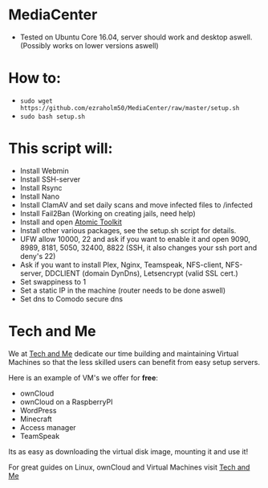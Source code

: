 # MediaCenter

* Tested on Ubuntu Core 16.04, server should work and desktop aswell. (Possibly works on lower versions aswell)

# How to:

* ```sudo wget https://github.com/ezraholm50/MediaCenter/raw/master/setup.sh```
* ```sudo bash setup.sh```

# This script will:
* Install Webmin
* Install SSH-server
* Install Rsync
* Install Nano
* Install ClamAV and set daily scans and move infected files to /infected
* Install Fail2Ban (Working on creating jails, need help)
* Install and open [Atomic Toolkit](https://github.com/htpcBeginner/AtoMiC-ToolKit)
* Install other various packages, see the setup.sh script for details.
* UFW allow 10000, 22 and ask if you want to enable it and open 9090, 8989, 8181, 5050, 32400, 8822 (SSH, it also changes your ssh port and deny's 22)
* Ask if you want to install Plex, Nginx, Teamspeak, NFS-client, NFS-server, DDCLIENT (domain DynDns), Letsencrypt (valid SSL cert.) 
* Set swappiness to 1
* Set a static IP in the machine (router needs to be done aswell)
* Set dns to Comodo secure dns

# Tech and Me

We at [Tech and Me](https://www.techandme.se) dedicate our time building and maintaining Virtual Machines so that the less skilled users can benefit from easy setup servers.

Here is an example of VM's we offer for **free**:

* ownCloud
* ownCloud on a RaspberryPI
* WordPress
* Minecraft
* Access manager
* TeamSpeak

Its as easy as downloading the virtual disk image, mounting it and use it!

For great guides on Linux, ownCloud and Virtual Machines visit [Tech and Me](https://www.techandme.se)
